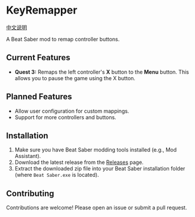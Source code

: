  # KeyRemapper

[中文说明](README_zh.md)

A Beat Saber mod to remap controller buttons.

## Current Features

*   **Quest 3:** Remaps the left controller's **X** button to the **Menu** button. This allows you to pause the game using the X button.

## Planned Features

*   Allow user configuration for custom mappings.
*   Support for more controllers and buttons.

## Installation

1.  Make sure you have Beat Saber modding tools installed (e.g., Mod Assistant).
2.  Download the latest release from the [Releases](https://github.com/YOUR_USERNAME/KeyRemapper/releases) page.
3.  Extract the downloaded zip file into your Beat Saber installation folder (where `Beat Saber.exe` is located).

## Contributing

Contributions are welcome! Please open an issue or submit a pull request.